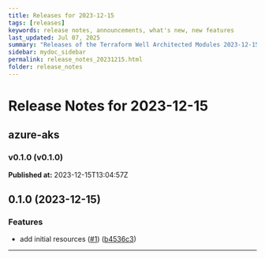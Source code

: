 ```yaml
---
title: Releases for 2023-12-15
tags: [releases]
keywords: release notes, announcements, what's new, new features
last_updated: Jul 07, 2025
summary: "Releases of the Terraform Well Architected Modules 2023-12-15"
sidebar: mydoc_sidebar
permalink: release_notes_20231215.html
folder: release_notes
---
```


# Release Notes for 2023-12-15

## azure-aks
### v0.1.0 (v0.1.0)
**Published at:** 2023-12-15T13:04:57Z

## 0.1.0 (2023-12-15)


### Features

* add initial resources ([#1](https://github.com/CloudNationHQ/terraform-azure-aks/issues/1)) ([b4536c3](https://github.com/CloudNationHQ/terraform-azure-aks/commit/b4536c36e21fa647f7a652293638847786ecefd8))

---

